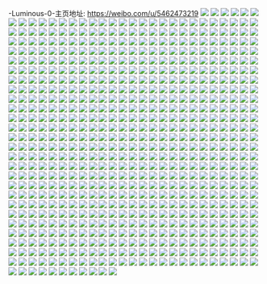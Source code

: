 -Luminous-0-主页地址: https://weibo.com/u/5462473219 
![](https://wx4.sinaimg.cn/mw2000/005XFYOLly1h9il4kzv1yj31400u0n5z.jpg) 
![](https://wx4.sinaimg.cn/mw2000/005XFYOLly1h9il4n32huj30u0140grv.jpg) 
![](https://wx4.sinaimg.cn/mw2000/005XFYOLly1h9il66zhrvj30eu0pk401.jpg) 
![](https://wx4.sinaimg.cn/mw2000/005XFYOLly1h9il6n8jr4j30u00u0jxt.jpg) 
![](https://wx4.sinaimg.cn/mw2000/005XFYOLly1h9il6xajtnj313z0u0n3b.jpg) 
![](https://wx4.sinaimg.cn/mw2000/005XFYOLly1h9il4kkdumj31400u0ai6.jpg) 
![](https://wx4.sinaimg.cn/mw2000/005XFYOLly1h9gcyo92t1j32801o04qs.jpg) 
![](https://wx4.sinaimg.cn/mw2000/005XFYOLly1h9gcyqje06j30wi10ak76.jpg) 
![](https://wx4.sinaimg.cn/mw2000/005XFYOLly1h9gcyq0p6wj32801o0x6r.jpg) 
![](https://wx4.sinaimg.cn/mw2000/005XFYOLly1h9gcyrrcefj30wi1717nq.jpg) 
![](https://wx4.sinaimg.cn/mw2000/005XFYOLly1h9gcyt3fpuj32801o07wi.jpg) 
![](https://wx4.sinaimg.cn/mw2000/005XFYOLly1h9gcymkdzlj30zo18le4y.jpg) 
![](https://wx4.sinaimg.cn/mw2000/005XFYOLly1h9gcygowc5j30wi128x2i.jpg) 
![](https://wx4.sinaimg.cn/mw2000/005XFYOLly1h9gcytsvb1j30wi0zkx0i.jpg) 
![](https://wx4.sinaimg.cn/mw2000/005XFYOLly1h8xh23rimmj30jf0iktcn.jpg) 
![](https://wx4.sinaimg.cn/mw2000/005XFYOLly1h8xh21xbcqj30sg2mtqv5.jpg) 
![](https://wx4.sinaimg.cn/mw2000/005XFYOLly1h8xh1zwknjj31o0280kjl.jpg) 
![](https://wx4.sinaimg.cn/mw2000/005XFYOLly1h8xh1ycxyrj30zk1bedoj.jpg) 
![](https://wx4.sinaimg.cn/mw2000/005XFYOLly1h8xh27l5mpj30qe0nldk3.jpg) 
![](https://wx4.sinaimg.cn/mw2000/005XFYOLly1h8xh231ggmj31dd1ddkjl.jpg) 
![](https://wx4.sinaimg.cn/mw2000/005XFYOLly1h8xh254juzj31o0280x6q.jpg) 
![](https://wx4.sinaimg.cn/mw2000/005XFYOLly1h8xh23jrc9j319g19gb29.jpg) 
![](https://wx4.sinaimg.cn/mw2000/005XFYOLly1h8xh22be5aj30tc0pkdn4.jpg) 
![](https://wx4.sinaimg.cn/mw2000/005XFYOLly1h8vae5r2rtj33402c0kjm.jpg) 
![](https://wx4.sinaimg.cn/mw2000/005XFYOLly1h8vaea7mjzj3340340hdw.jpg) 
![](https://wx4.sinaimg.cn/mw2000/005XFYOLly1h8vaeg4516j3340340npf.jpg) 
![](https://wx4.sinaimg.cn/mw2000/005XFYOLly1h8vae4ys78j32ps1ie4qq.jpg) 
![](https://wx4.sinaimg.cn/mw2000/005XFYOLly1h8vafj9wlpj32c0340e81.jpg) 
![](https://wx4.sinaimg.cn/mw2000/005XFYOLly1h8vae80o2qj31o0280qv6.jpg) 
![](https://wx4.sinaimg.cn/mw2000/005XFYOLly1h8vae2euk4j32c0340qv7.jpg) 
![](https://wx4.sinaimg.cn/mw2000/005XFYOLly1h8vaeb58ptj33403404qs.jpg) 
![](https://wx4.sinaimg.cn/mw2000/005XFYOLly1h8vagk7zgdj33402c0npe.jpg) 
![](https://wx4.sinaimg.cn/mw2000/005XFYOLly1h8ug66wehpj335s1r9kjl.jpg) 
![](https://wx4.sinaimg.cn/mw2000/005XFYOLly1h8ug6ajwk1j32bb1r9tvl.jpg) 
![](https://wx4.sinaimg.cn/mw2000/005XFYOLly1h8ug68658fj335s1r9hdt.jpg) 
![](https://wx4.sinaimg.cn/mw2000/005XFYOLly1h8ug68veezj31yc1347mn.jpg) 
![](https://wx4.sinaimg.cn/mw2000/005XFYOLly1h8ug6b7l05j33402c07ub.jpg) 
![](https://wx4.sinaimg.cn/mw2000/005XFYOLly1h8ug69q8erj31q51r97ts.jpg) 
![](https://wx4.sinaimg.cn/mw2000/005XFYOLly1h8ug65jhdej30sg2dvnjm.jpg) 
![](https://wx4.sinaimg.cn/mw2000/005XFYOLly1h8ug6hvlmmj33402c0b29.jpg) 
![](https://wx4.sinaimg.cn/mw2000/005XFYOLly1h8ug6a2w2gj31rc1r9ncu.jpg) 
![](https://wx4.sinaimg.cn/mw2000/005XFYOLly1h8ryij86z3j31o0280u0y.jpg) 
![](https://wx4.sinaimg.cn/mw2000/005XFYOLly1h8ryiki3oaj31o0280b2b.jpg) 
![](https://wx4.sinaimg.cn/mw2000/005XFYOLly1h8ryiibxjoj31o0280b2b.jpg) 
![](https://wx4.sinaimg.cn/mw2000/005XFYOLly1h8ryim55qpj31o02804qr.jpg) 
![](https://wx4.sinaimg.cn/mw2000/005XFYOLly1h8ryighgvrj31o02807wj.jpg) 
![](https://wx4.sinaimg.cn/mw2000/005XFYOLly1h8ryinnki0j31o02804qr.jpg) 
![](https://wx4.sinaimg.cn/mw2000/005XFYOLly1h87812jpnmj30u00u00xx.jpg) 
![](https://wx4.sinaimg.cn/mw2000/005XFYOLly1h8781c0hg0j30u00u0n2p.jpg) 
![](https://wx4.sinaimg.cn/mw2000/005XFYOLly1h87815ieyrj30u011b7dm.jpg) 
![](https://wx4.sinaimg.cn/mw2000/005XFYOLly1h87816f303j30sg0sgjwj.jpg) 
![](https://wx4.sinaimg.cn/mw2000/005XFYOLly1h878186g5aj30u0140dqy.jpg) 
![](https://wx4.sinaimg.cn/mw2000/005XFYOLly1h87811pqsgj30u00vvk1j.jpg) 
![](https://wx4.sinaimg.cn/mw2000/005XFYOLly1h87819xjd6j30u00xndqa.jpg) 
![](https://wx4.sinaimg.cn/mw2000/005XFYOLly1h8781b5lv7j30u00u07c5.jpg) 
![](https://wx4.sinaimg.cn/mw2000/005XFYOLly1h8781412dcj30u00wkqba.jpg) 
![](https://wx4.sinaimg.cn/mw2000/005XFYOLly1h86mxgkdoej30u01syjvo.jpg) 
![](https://wx4.sinaimg.cn/mw2000/005XFYOLly1h86mxvfxv6j30u01sy79p.jpg) 
![](https://wx4.sinaimg.cn/mw2000/005XFYOLly1h86mxrqcp6j30u01sy0y2.jpg) 
![](https://wx4.sinaimg.cn/mw2000/005XFYOLly1h86pce0la6j30wi0ic3zd.jpg) 
![](https://wx4.sinaimg.cn/mw2000/005XFYOLly1h86pdu686ij30u00w5jse.jpg) 
![](https://wx4.sinaimg.cn/mw2000/005XFYOLly1h86my42vblj30u01syte0.jpg) 
![](https://wx4.sinaimg.cn/mw2000/005XFYOLly1h86mx6o1ltj30u01sywj1.jpg) 
![](https://wx4.sinaimg.cn/mw2000/005XFYOLly1h86pwixc3fj30u01sytdm.jpg) 
![](https://wx4.sinaimg.cn/mw2000/005XFYOLly1h86pcbmp4pj30u012faco.jpg) 
![](https://wx4.sinaimg.cn/mw2000/005XFYOLly1h80xdsoedlj30u01sxq89.jpg) 
![](https://wx4.sinaimg.cn/mw2000/005XFYOLly1h80xdatiy6j30u011dan3.jpg) 
![](https://wx4.sinaimg.cn/mw2000/005XFYOLly1h80xdbljm5j31400u0jzl.jpg) 
![](https://wx4.sinaimg.cn/mw2000/005XFYOLly1h7pepp24yjj30u012ojz2.jpg) 
![](https://wx4.sinaimg.cn/mw2000/005XFYOLly1h7peppk0fxj30u012ogs4.jpg) 
![](https://wx4.sinaimg.cn/mw2000/005XFYOLly1h7pepnbe2dj30u012o45f.jpg) 
![](https://wx4.sinaimg.cn/mw2000/005XFYOLly1h7pepnrojwj30u012oaca.jpg) 
![](https://wx4.sinaimg.cn/mw2000/005XFYOLly1h7pepmw9ckj30u012on4h.jpg) 
![](https://wx4.sinaimg.cn/mw2000/005XFYOLly1h7pepo8dy0j30u012o46s.jpg) 
![](https://wx4.sinaimg.cn/mw2000/005XFYOLly1h7kud0nvh7j30u00xawlw.jpg) 
![](https://wx4.sinaimg.cn/mw2000/005XFYOLly1h7kud3nxdgj31400u0gst.jpg) 
![](https://wx4.sinaimg.cn/mw2000/005XFYOLly1h7eftiavy8j30u0140gsd.jpg) 
![](https://wx4.sinaimg.cn/mw2000/005XFYOLly1h7eft6mi2dj30u01407jp.jpg) 
![](https://wx4.sinaimg.cn/mw2000/005XFYOLly1h7eftgkqtjj30u0140gwl.jpg) 
![](https://wx4.sinaimg.cn/mw2000/005XFYOLly1h7eftbuu41j30u012zwum.jpg) 
![](https://wx4.sinaimg.cn/mw2000/005XFYOLly1h7eftmsg5fj30tq17bdlr.jpg) 
![](https://wx4.sinaimg.cn/mw2000/005XFYOLly1h7eftf09e9j30u0158h84.jpg) 
![](https://wx4.sinaimg.cn/mw2000/005XFYOLly1h7eftk5qfhj30u00wc10u.jpg) 
![](https://wx4.sinaimg.cn/mw2000/005XFYOLly1h7eft9177aj30u0140dvu.jpg) 
![](https://wx4.sinaimg.cn/mw2000/005XFYOLly1h7efxhclclj30u00wqjyd.jpg) 
![](https://wx4.sinaimg.cn/mw2000/005XFYOLly1h7c3uyl4g5j31400u0wjc.jpg) 
![](https://wx4.sinaimg.cn/mw2000/005XFYOLly1h73y5nitpsj30yt0u0dkc.jpg) 
![](https://wx4.sinaimg.cn/mw2000/005XFYOLly1h73y5o5jr2j30u011uwli.jpg) 
![](https://wx4.sinaimg.cn/mw2000/005XFYOLly1h73y626ivfj30u013ywku.jpg) 
![](https://wx4.sinaimg.cn/mw2000/005XFYOLly1h6uet5fm5zj30u015dag4.jpg) 
![](https://wx4.sinaimg.cn/mw2000/005XFYOLly1h6uet6qeahj30u01syjud.jpg) 
![](https://wx4.sinaimg.cn/mw2000/005XFYOLly1h6sgu0tu7xj31450u0q6i.jpg) 
![](https://wx4.sinaimg.cn/mw2000/005XFYOLly1h6sgu2iki2j30u015hq62.jpg) 
![](https://wx4.sinaimg.cn/mw2000/005XFYOLly1h6sgu06upzj30u0141k1r.jpg) 
![](https://wx4.sinaimg.cn/mw2000/005XFYOLly1h6sgwu3i6dj30u01syjtx.jpg) 
![](https://wx4.sinaimg.cn/mw2000/005XFYOLly1h6q5wvvuhaj30u0140nbf.jpg) 
![](https://wx4.sinaimg.cn/mw2000/005XFYOLly1h6q5wy153uj30u016rakk.jpg) 
![](https://wx4.sinaimg.cn/mw2000/005XFYOLly1h6q5wx5jeyj30u014018k.jpg) 
![](https://wx4.sinaimg.cn/mw2000/005XFYOLly1h6q5x08mkqj30u0140wum.jpg) 
![](https://wx4.sinaimg.cn/mw2000/005XFYOLly1h6q5wzgh5ej315k0u0152.jpg) 
![](https://wx4.sinaimg.cn/mw2000/005XFYOLly1h6q5x0vf9dj30u0140tl3.jpg) 
![](https://wx4.sinaimg.cn/mw2000/005XFYOLly1h6p1ezsdmsj30u013yq4i.jpg) 
![](https://wx4.sinaimg.cn/mw2000/005XFYOLly1h6p1eym5dmj30u014dac6.jpg) 
![](https://wx4.sinaimg.cn/mw2000/005XFYOLly1h6p1f0zln0j30u0143wge.jpg) 
![](https://wx4.sinaimg.cn/mw2000/005XFYOLly1h69uhgmm9bj30u0140teq.jpg) 
![](https://wx4.sinaimg.cn/mw2000/005XFYOLly1h656ks5tagj30u0140wsd.jpg) 
![](https://wx4.sinaimg.cn/mw2000/005XFYOLly1h656kv0y3jj30u0140ank.jpg) 
![](https://wx4.sinaimg.cn/mw2000/005XFYOLly1h642vl5hzvj30w50u0do9.jpg) 
![](https://wx4.sinaimg.cn/mw2000/005XFYOLly1h642vsl6n5j31400u0tmr.jpg) 
![](https://wx4.sinaimg.cn/mw2000/005XFYOLly1h642wdguoqj30ox0tu3zx.jpg) 
![](https://wx4.sinaimg.cn/mw2000/005XFYOLly1h642wcwdz6j30u00xcdkg.jpg) 
![](https://wx4.sinaimg.cn/mw2000/005XFYOLly1h656lga2o4j30u01bmdo9.jpg) 
![](https://wx4.sinaimg.cn/mw2000/005XFYOLly1h62e94rvucj31400u0n5k.jpg) 
![](https://wx4.sinaimg.cn/mw2000/005XFYOLly1h62e957g5gj30u0140dhw.jpg) 
![](https://wx4.sinaimg.cn/mw2000/005XFYOLly1h62e970k9wj31400u0tcp.jpg) 
![](https://wx4.sinaimg.cn/mw2000/005XFYOLly1h62e97hd89j31400u0jzp.jpg) 
![](https://wx4.sinaimg.cn/mw2000/005XFYOLly1h62e96jjvxj31400u0dhl.jpg) 
![](https://wx4.sinaimg.cn/mw2000/005XFYOLly1h62e93opw0j30u0140grm.jpg) 
![](https://wx4.sinaimg.cn/mw2000/005XFYOLly1h62edh39b3j30w40twq9b.jpg) 
![](https://wx4.sinaimg.cn/mw2000/005XFYOLly1h62e98vv5jj30u0140q8o.jpg) 
![](https://wx4.sinaimg.cn/mw2000/005XFYOLly1h62e9lm0irj30u014044t.jpg) 
![](https://wx4.sinaimg.cn/mw2000/005XFYOLly1h62comu9r5j31400u0ju1.jpg) 
![](https://wx4.sinaimg.cn/mw2000/005XFYOLly1h61a94oiyfj31590u0wn1.jpg) 
![](https://wx4.sinaimg.cn/mw2000/005XFYOLly1h61a93lw5rj31400u0k0u.jpg) 
![](https://wx4.sinaimg.cn/mw2000/005XFYOLly1h61a95mhffj31630u0gux.jpg) 
![](https://wx4.sinaimg.cn/mw2000/005XFYOLly1h61a96l6ytj318h0u0wms.jpg) 
![](https://wx4.sinaimg.cn/mw2000/005XFYOLly1h61a97rndaj31400u0h13.jpg) 
![](https://wx4.sinaimg.cn/mw2000/005XFYOLly1h61a9894ioj30u00u0466.jpg) 
![](https://wx4.sinaimg.cn/mw2000/005XFYOLly1h61a98travj30u0140q8o.jpg) 
![](https://wx4.sinaimg.cn/mw2000/005XFYOLly1h61a998gfvj30u0190acj.jpg) 
![](https://wx4.sinaimg.cn/mw2000/005XFYOLly1h61a99vlm3j30z30u0dqg.jpg) 
![](https://wx4.sinaimg.cn/mw2000/005XFYOLly1h5qsviioz3j30u00u045b.jpg) 
![](https://wx4.sinaimg.cn/mw2000/005XFYOLly1h5qsvj10haj30u00u0qb3.jpg) 
![](https://wx4.sinaimg.cn/mw2000/005XFYOLly1h5qsvji6ygj31400u0ai9.jpg) 
![](https://wx4.sinaimg.cn/mw2000/005XFYOLly1h5qsvjznc3j30uk0u0wkl.jpg) 
![](https://wx4.sinaimg.cn/mw2000/005XFYOLly1h5qsvi2nlfj31150u0aef.jpg) 
![](https://wx4.sinaimg.cn/mw2000/005XFYOLly1h5qsvkh351j30u00u0tf4.jpg) 
![](https://wx4.sinaimg.cn/mw2000/005XFYOLly1h5qsvkwglpj30u011utf7.jpg) 
![](https://wx4.sinaimg.cn/mw2000/005XFYOLly1h5qsvljoinj30u0140akv.jpg) 
![](https://wx4.sinaimg.cn/mw2000/005XFYOLly1h5qsvm54lcj31400u0wkg.jpg) 
![](https://wx4.sinaimg.cn/mw2000/005XFYOLly1h5kjze6ux9j30u011utf7.jpg) 
![](https://wx4.sinaimg.cn/mw2000/005XFYOLly1h5kjzez285j30vm0u0afo.jpg) 
![](https://wx4.sinaimg.cn/mw2000/005XFYOLly1h5kjzfoihsj30u0140139.jpg) 
![](https://wx4.sinaimg.cn/mw2000/005XFYOLly1h5kjzguvqdj31400u0qbl.jpg) 
![](https://wx4.sinaimg.cn/mw2000/005XFYOLly1h5kjzg735uj312q0u044w.jpg) 
![](https://wx4.sinaimg.cn/mw2000/005XFYOLly1h59u1b4g2ej30wi0nxjt9.jpg) 
![](https://wx4.sinaimg.cn/mw2000/005XFYOLly1h56odhj7g8j316o1kwx6p.jpg) 
![](https://wx4.sinaimg.cn/mw2000/005XFYOLly1h56odi6gk2j31451hj7wh.jpg) 
![](https://wx4.sinaimg.cn/mw2000/005XFYOLly1h56odk1ilcj316o1kwqv5.jpg) 
![](https://wx4.sinaimg.cn/mw2000/005XFYOLly1h531mqq1n4j30u01407c5.jpg) 
![](https://wx4.sinaimg.cn/mw2000/005XFYOLly1h534netmy2j30u017adp9.jpg) 
![](https://wx4.sinaimg.cn/mw2000/005XFYOLly1h534nq3p2uj30u014010w.jpg) 
![](https://wx4.sinaimg.cn/mw2000/005XFYOLly1h51ehjad47j30u00xdaif.jpg) 
![](https://wx4.sinaimg.cn/mw2000/005XFYOLly1h51ebuzsykj30u00u0wkz.jpg) 
![](https://wx4.sinaimg.cn/mw2000/005XFYOLly1h51ebvxph5j30u00u07bk.jpg) 
![](https://wx4.sinaimg.cn/mw2000/005XFYOLly1h51ebwrgesj30u00u00zu.jpg) 
![](https://wx4.sinaimg.cn/mw2000/005XFYOLly1h51ebx2pxxj30u40u043f.jpg) 
![](https://wx4.sinaimg.cn/mw2000/005XFYOLly1h51ecyr8tzj30u00u0n2v.jpg) 
![](https://wx4.sinaimg.cn/mw2000/005XFYOLly1h4unndazdaj30u01gjn26.jpg) 
![](https://wx4.sinaimg.cn/mw2000/005XFYOLly1h4unn6atmij30u01i4jzs.jpg) 
![](https://wx4.sinaimg.cn/mw2000/005XFYOLly1h4o5stnoyvj330a298e83.jpg) 
![](https://wx4.sinaimg.cn/mw2000/005XFYOLly1h4o5sv1xkqj333z2bz7wj.jpg) 
![](https://wx4.sinaimg.cn/mw2000/005XFYOLly1h4o5un43i5j323w35su0y.jpg) 
![](https://wx4.sinaimg.cn/mw2000/005XFYOLly1h4o5srgor0j30v314v1bt.jpg) 
![](https://wx4.sinaimg.cn/mw2000/005XFYOLly1h4o5snmysij30m70m7mz6.jpg) 
![](https://wx4.sinaimg.cn/mw2000/005XFYOLly1h4o5sqr07sj31o0280e82.jpg) 
![](https://wx4.sinaimg.cn/mw2000/005XFYOLly1h4o5sslzpej33403401l0.jpg) 
![](https://wx4.sinaimg.cn/mw2000/005XFYOLly1h4o5swhdp4j32cs2ymx6r.jpg) 
![](https://wx4.sinaimg.cn/mw2000/005XFYOLly1h4o5syy77fj33403407wm.jpg) 
![](https://wx4.sinaimg.cn/mw2000/005XFYOLly1h4li5houtyj30u0140dpj.jpg) 
![](https://wx4.sinaimg.cn/mw2000/005XFYOLly1h4li5i3loej30u0140wlv.jpg) 
![](https://wx4.sinaimg.cn/mw2000/005XFYOLly1h4li5im0egj30u0140k0o.jpg) 
![](https://wx4.sinaimg.cn/mw2000/005XFYOLly1h46jubkqbsj30wi166dvo.jpg) 
![](https://wx4.sinaimg.cn/mw2000/005XFYOLly1h46jug4hskj31o02801l0.jpg) 
![](https://wx4.sinaimg.cn/mw2000/005XFYOLly1h46jui6fvjj31da1uekjl.jpg) 
![](https://wx4.sinaimg.cn/mw2000/005XFYOLly1h46juharpoj316o1kwe81.jpg) 
![](https://wx4.sinaimg.cn/mw2000/005XFYOLly1h46jum7njbj31g71ybqv6.jpg) 
![](https://wx4.sinaimg.cn/mw2000/005XFYOLly1h448bymi1cj30u0140qcl.jpg) 
![](https://wx4.sinaimg.cn/mw2000/005XFYOLly1h448ch2enmj30u014011j.jpg) 
![](https://wx4.sinaimg.cn/mw2000/005XFYOLgy1h3lkvprv6cj30u01407db.jpg) 
![](https://wx4.sinaimg.cn/mw2000/005XFYOLgy1h3lkvrrshaj30u00x07bo.jpg) 
![](https://wx4.sinaimg.cn/mw2000/005XFYOLgy1h3lkvuygkij30u0140n59.jpg) 
![](https://wx4.sinaimg.cn/mw2000/005XFYOLgy1h3lkvw4qb2j31400u0n2x.jpg) 
![](https://wx4.sinaimg.cn/mw2000/005XFYOLgy1h3lkvxtn4ij31370u0woy.jpg) 
![](https://wx4.sinaimg.cn/mw2000/005XFYOLgy1h3bm89i8jtj321m2z37wh.jpg) 
![](https://wx4.sinaimg.cn/mw2000/005XFYOLgy1h3bm8bggwuj32c0340e81.jpg) 
![](https://wx4.sinaimg.cn/mw2000/005XFYOLgy1h38z7re4x4j31400u0n2r.jpg) 
![](https://wx4.sinaimg.cn/mw2000/005XFYOLgy1h38z4v1euzj30u00w9djg.jpg) 
![](https://wx4.sinaimg.cn/mw2000/005XFYOLgy1h38z4rph7aj31400u0n7i.jpg) 
![](https://wx4.sinaimg.cn/mw2000/005XFYOLgy1h3ajdybowyj30u00wndjq.jpg) 
![](https://wx4.sinaimg.cn/mw2000/005XFYOLgy1h38z4mpcpoj30u00zln5v.jpg) 
![](https://wx4.sinaimg.cn/mw2000/005XFYOLgy1h38z4uiz7dj31400u0qff.jpg) 
![](https://wx4.sinaimg.cn/mw2000/005XFYOLgy1h38z4lcfq7j31hs0u0akj.jpg) 
![](https://wx4.sinaimg.cn/mw2000/005XFYOLgy1h3ajfa1sjyj30u00u0guo.jpg) 
![](https://wx4.sinaimg.cn/mw2000/005XFYOLgy1h2yxlj189kj30u00yydki.jpg) 
![](https://wx4.sinaimg.cn/mw2000/005XFYOLgy1h2yxlkmklej30u012owk2.jpg) 
![](https://wx4.sinaimg.cn/mw2000/005XFYOLgy1h2u166e12uj30q40twqbv.jpg) 
![](https://wx4.sinaimg.cn/mw2000/005XFYOLgy1h2u168g1s3j30py0yktj5.jpg) 
![](https://wx4.sinaimg.cn/mw2000/005XFYOLly1h2pj56ip98j30u00bk75k.jpg) 
![](https://wx4.sinaimg.cn/mw2000/005XFYOLly1h2pj5807z2j31400u0gpb.jpg) 
![](https://wx4.sinaimg.cn/mw2000/005XFYOLly1h2pj5794d1j30u00gj0tz.jpg) 
![](https://wx4.sinaimg.cn/mw2000/005XFYOLly1h2pj55025dj30u0140agz.jpg) 
![](https://wx4.sinaimg.cn/mw2000/005XFYOLly1h2pj595gfcj30pv0yogsp.jpg) 
![](https://wx4.sinaimg.cn/mw2000/005XFYOLly1h2pj564wclj30u0140qa9.jpg) 
![](https://wx4.sinaimg.cn/mw2000/005XFYOLly1h2pj56vjgsj31400u0jw3.jpg) 
![](https://wx4.sinaimg.cn/mw2000/005XFYOLly1h2pj57pn76j30u00do751.jpg) 
![](https://wx4.sinaimg.cn/mw2000/005XFYOLly1h2pj588lycj30u00l4acb.jpg) 
![](https://wx4.sinaimg.cn/mw2000/005XFYOLly1h2kn9pht8hj30u00ygaex.jpg) 
![](https://wx4.sinaimg.cn/mw2000/005XFYOLly1h2kn9r3c6gj30pv0yogsp.jpg) 
![](https://wx4.sinaimg.cn/mw2000/005XFYOLly1h2kn9q70xxj30tq0zf7am.jpg) 
![](https://wx4.sinaimg.cn/mw2000/005XFYOLly1h2kn9rrvdlj31400u078x.jpg) 
![](https://wx4.sinaimg.cn/mw2000/005XFYOLly1h2kn9owvpoj31400u0wks.jpg) 
![](https://wx4.sinaimg.cn/mw2000/005XFYOLly1h2kn9s9metj31400u0jvm.jpg) 
![](https://wx4.sinaimg.cn/mw2000/005XFYOLly1h2ipm8q47nj30u00u0jtz.jpg) 
![](https://wx4.sinaimg.cn/mw2000/005XFYOLly1h2ipm9c9mbj30u00u043l.jpg) 
![](https://wx4.sinaimg.cn/mw2000/005XFYOLly1h2ipoy55vnj30u0140ahs.jpg) 
![](https://wx4.sinaimg.cn/mw2000/005XFYOLly1h2ipma147kj30u0140agl.jpg) 
![](https://wx4.sinaimg.cn/mw2000/005XFYOLly1h2ipmbno9tj30u014015t.jpg) 
![](https://wx4.sinaimg.cn/mw2000/005XFYOLly1h2ipme0ivxj30yx0u00xj.jpg) 
![](https://wx4.sinaimg.cn/mw2000/005XFYOLly1h2ipmddy56j310a0i5dmb.jpg) 
![](https://wx4.sinaimg.cn/mw2000/005XFYOLly1h2ipmcmg3wj31400u0qah.jpg) 
![](https://wx4.sinaimg.cn/mw2000/005XFYOLly1h2ipmfffe9j31400u013t.jpg) 
![](https://wx4.sinaimg.cn/mw2000/005XFYOLly1h28chygok7j30u00u0435.jpg) 
![](https://wx4.sinaimg.cn/mw2000/005XFYOLly1h28chywh9rj30u00u0wjn.jpg) 
![](https://wx4.sinaimg.cn/mw2000/005XFYOLly1h28chzo33sj30u00u0goo.jpg) 
![](https://wx4.sinaimg.cn/mw2000/005XFYOLly1h28ci0k1fsj30zk0qo0yx.jpg) 
![](https://wx4.sinaimg.cn/mw2000/005XFYOLly1h28ci03uhxj30u01uowql.jpg) 
![](https://wx4.sinaimg.cn/mw2000/005XFYOLly1h28ci1behcj30zk0qon3c.jpg) 
![](https://wx4.sinaimg.cn/mw2000/005XFYOLly1h28chzag12j30u00u00w0.jpg) 
![](https://wx4.sinaimg.cn/mw2000/005XFYOLly1h28cilm8brj30so09cq3e.jpg) 
![](https://wx4.sinaimg.cn/mw2000/005XFYOLly1h28cim0e7qj30u00u0adk.jpg) 
![](https://wx4.sinaimg.cn/mw2000/005XFYOLly1h1z0i7dd37j31380u078g.jpg) 
![](https://wx4.sinaimg.cn/mw2000/005XFYOLly1h1z0iwxclqj30qo0qctal.jpg) 
![](https://wx4.sinaimg.cn/mw2000/005XFYOLly1h1z0jcvwu3j30u0140adt.jpg) 
![](https://wx4.sinaimg.cn/mw2000/005XFYOLly1h1z0jo7686j30qo0o50vo.jpg) 
![](https://wx4.sinaimg.cn/mw2000/005XFYOLly1h1z0gwrijhj30u00egaar.jpg) 
![](https://wx4.sinaimg.cn/mw2000/005XFYOLly1h1z0jx4alzj30u0140juh.jpg) 
![](https://wx4.sinaimg.cn/mw2000/005XFYOLly1h1z0kiz4ljj31400u044z.jpg) 
![](https://wx4.sinaimg.cn/mw2000/005XFYOLly1h1z0kuaywwj311d0rx781.jpg) 
![](https://wx4.sinaimg.cn/mw2000/005XFYOLly1h1z0l7h70qj30u013yn4l.jpg) 
![](https://wx4.sinaimg.cn/mw2000/005XFYOLly1h1vjwnwkdmj30wc0luq7o.jpg) 
![](https://wx4.sinaimg.cn/mw2000/005XFYOLly1h1vjwpzdcwj316w0i60xe.jpg) 
![](https://wx4.sinaimg.cn/mw2000/005XFYOLly1h1vjwocdwoj316m0tcqgv.jpg) 
![](https://wx4.sinaimg.cn/mw2000/005XFYOLly1h1vjwpjom3j312u0u0n2v.jpg) 
![](https://wx4.sinaimg.cn/mw2000/005XFYOLly1h1sxwcx8q2j30u014079b.jpg) 
![](https://wx4.sinaimg.cn/mw2000/005XFYOLly1h1sxwdl3o5j30u00ye0yw.jpg) 
![](https://wx4.sinaimg.cn/mw2000/005XFYOLly1h1s0g3dtx4j30u01uotdv.jpg) 
![](https://wx4.sinaimg.cn/mw2000/005XFYOLly1h1knjd5xpij31900u0q76.jpg) 
![](https://wx4.sinaimg.cn/mw2000/005XFYOLly1h1knje0iayj30u0190whr.jpg) 
![](https://wx4.sinaimg.cn/mw2000/005XFYOLly1h1knjeswelj31900u00w6.jpg) 
![](https://wx4.sinaimg.cn/mw2000/005XFYOLly1h1knjeh7inj31900u0jun.jpg) 
![](https://wx4.sinaimg.cn/mw2000/005XFYOLly1h1knjdloq7j30u0190adh.jpg) 
![](https://wx4.sinaimg.cn/mw2000/005XFYOLly1h1knjfwtd5j316m0u0tbv.jpg) 
![](https://wx4.sinaimg.cn/mw2000/005XFYOLly1h1jvdho8gzj30u010cwl4.jpg) 
![](https://wx4.sinaimg.cn/mw2000/005XFYOLly1h1gl9a4ap5j30u00u0afv.jpg) 
![](https://wx4.sinaimg.cn/mw2000/005XFYOLly1h1gl9athzjj30u00u0afu.jpg) 
![](https://wx4.sinaimg.cn/mw2000/005XFYOLly1h1gl9c4cx8j30u00u041k.jpg) 
![](https://wx4.sinaimg.cn/mw2000/005XFYOLly1h1gl9balt5j30u00u043r.jpg) 
![](https://wx4.sinaimg.cn/mw2000/005XFYOLly1h1glbp3zt7j30u00u045h.jpg) 
![](https://wx4.sinaimg.cn/mw2000/005XFYOLly1h1gl9bse2ij30u00u0mzl.jpg) 
![](https://wx4.sinaimg.cn/mw2000/005XFYOLly1h1gl9ctk7sj30u00u0jy2.jpg) 
![](https://wx4.sinaimg.cn/mw2000/005XFYOLly1h1glbpzb5uj30u012xgs5.jpg) 
![](https://wx4.sinaimg.cn/mw2000/005XFYOLly1h1glbqhd4bj30te0ud41b.jpg) 
![](https://wx4.sinaimg.cn/mw2000/005XFYOLly1h16tgbrnolj30u00u076n.jpg) 
![](https://wx4.sinaimg.cn/mw2000/005XFYOLly1h16tgo9587j30u00u0q71.jpg) 
![](https://wx4.sinaimg.cn/mw2000/005XFYOLly1h16tgxup9yj30u00uhdiw.jpg) 
![](https://wx4.sinaimg.cn/mw2000/005XFYOLly1h16thndu4fj31hc0u0dms.jpg) 
![](https://wx4.sinaimg.cn/mw2000/005XFYOLly1h16thzhkwbj30u00u0te4.jpg) 
![](https://wx4.sinaimg.cn/mw2000/005XFYOLly1h16tj44n2pj30u00u0q5y.jpg) 
![](https://wx4.sinaimg.cn/mw2000/005XFYOLly1h16tiaqv6tj30u00u0767.jpg) 
![](https://wx4.sinaimg.cn/mw2000/005XFYOLly1h16tiht7ysj30u0140n54.jpg) 
![](https://wx4.sinaimg.cn/mw2000/005XFYOLly1h16tip14v9j30u0140q9e.jpg) 
![](https://wx4.sinaimg.cn/mw2000/005XFYOLly1h15jvqut3aj30u0190wjt.jpg) 
![](https://wx4.sinaimg.cn/mw2000/005XFYOLly1h15jvqcej7j31900u0wkp.jpg) 
![](https://wx4.sinaimg.cn/mw2000/005XFYOLly1h15jvrpr3sj31900u0afv.jpg) 
![](https://wx4.sinaimg.cn/mw2000/005XFYOLly1h15jvs9f4jj30u0190djs.jpg) 
![](https://wx4.sinaimg.cn/mw2000/005XFYOLly1h15kebcpsdj30u017jwkz.jpg) 
![](https://wx4.sinaimg.cn/mw2000/005XFYOLly1h15jvsxpiwj30u0190n1b.jpg) 
![](https://wx4.sinaimg.cn/mw2000/005XFYOLly1h15kp6t73tj30u019k447.jpg) 
![](https://wx4.sinaimg.cn/mw2000/005XFYOLly1h15jypxn8nj30u014pae3.jpg) 
![](https://wx4.sinaimg.cn/mw2000/005XFYOLly1h15kgoy4phj30u0190q7g.jpg) 
![](https://wx4.sinaimg.cn/mw2000/005XFYOLly1h15338se4zj30u0190n14.jpg) 
![](https://wx4.sinaimg.cn/mw2000/005XFYOLly1h0xqgckwsrj30u0121wn5.jpg) 
![](https://wx4.sinaimg.cn/mw2000/005XFYOLly1h0xqgd35m5j30u0140n1q.jpg) 
![](https://wx4.sinaimg.cn/mw2000/005XFYOLly1h0xt9usg4nj311r0u0aif.jpg) 
![](https://wx4.sinaimg.cn/mw2000/005XFYOLly1h0xqgc6oauj31kw0pon3v.jpg) 
![](https://wx4.sinaimg.cn/mw2000/005XFYOLly1h0xqgdegfmj30u00vgn3l.jpg) 
![](https://wx4.sinaimg.cn/mw2000/005XFYOLly1h0xt9v4blqj30u0140thp.jpg) 
![](https://wx4.sinaimg.cn/mw2000/005XFYOLly1h0s8c11ybzj30u0140aci.jpg) 
![](https://wx4.sinaimg.cn/mw2000/005XFYOLly1h0s8ec5mnhj30u0140wja.jpg) 
![](https://wx4.sinaimg.cn/mw2000/005XFYOLly1h0nm136i9jj30u0190gp2.jpg) 
![](https://wx4.sinaimg.cn/mw2000/005XFYOLly1h0nm141k3tj31900u078f.jpg) 
![](https://wx4.sinaimg.cn/mw2000/005XFYOLly1h0nm14eph5j30u019077x.jpg) 
![](https://wx4.sinaimg.cn/mw2000/005XFYOLly1h0nm3y01qoj30u0190whn.jpg) 
![](https://wx4.sinaimg.cn/mw2000/005XFYOLly1h0nm14t8scj30u0190wif.jpg) 
![](https://wx4.sinaimg.cn/mw2000/005XFYOLly1h0nm3ybn5gj30u0190adj.jpg) 
![](https://wx4.sinaimg.cn/mw2000/005XFYOLly1h0n7cncbybj30u00yegr0.jpg) 
![](https://wx4.sinaimg.cn/mw2000/005XFYOLly1h0kttn1mhej30u00z7tdf.jpg) 
![](https://wx4.sinaimg.cn/mw2000/005XFYOLly1h0ktxfz4vpj30u0190q6y.jpg) 
![](https://wx4.sinaimg.cn/mw2000/005XFYOLly1h0kttn1mhej30u00z7tdf.jpg) 
![](https://wx4.sinaimg.cn/mw2000/005XFYOLly1h0ktxegvazj30u0190q73.jpg) 
![](https://wx4.sinaimg.cn/mw2000/005XFYOLly1h041i3ygr3j30u015bwj9.jpg) 
![](https://wx4.sinaimg.cn/mw2000/005XFYOLly1h01bu1wedkj30u00uignk.jpg) 
![](https://wx4.sinaimg.cn/mw2000/005XFYOLly1h01bvgck8cj30v30u0myw.jpg) 
![](https://wx4.sinaimg.cn/mw2000/005XFYOLly1h01bvgyi9kj30u00u0116.jpg) 
![](https://wx4.sinaimg.cn/mw2000/005XFYOLly1gzy827l6hxj30u00u0jtc.jpg) 
![](https://wx4.sinaimg.cn/mw2000/005XFYOLly1gzy828639bj30u00u0jvd.jpg) 
![](https://wx4.sinaimg.cn/mw2000/005XFYOLly1gzy82u4gjcj30u0140q7g.jpg) 
![](https://wx4.sinaimg.cn/mw2000/005XFYOLly1gzy83h10frj30kd1d7wfj.jpg) 
![](https://wx4.sinaimg.cn/mw2000/005XFYOLly1gzvsq8498vj30u0100di8.jpg) 
![](https://wx4.sinaimg.cn/mw2000/005XFYOLly1gzvsq8f0jqj30u010mmzv.jpg) 
![](https://wx4.sinaimg.cn/mw2000/005XFYOLly1gzktsaxdwxj30mq0mqju1.jpg) 
![](https://wx4.sinaimg.cn/mw2000/005XFYOLly1h0hoswxcdgj30u0140n3j.jpg) 
![](https://wx4.sinaimg.cn/mw2000/005XFYOLly1h0hotf4za5j30u014046b.jpg) 
![](https://wx4.sinaimg.cn/mw2000/005XFYOLly1h0hosx6ov5j30u0122dn3.jpg) 
![](https://wx4.sinaimg.cn/mw2000/005XFYOLly1gzaz8sgejcj312c0u078m.jpg) 
![](https://wx4.sinaimg.cn/mw2000/005XFYOLly1gzaz8nsntlj30u012bwj7.jpg) 
![](https://wx4.sinaimg.cn/mw2000/005XFYOLly1gzaz7ljgd6j30jr0ok0zt.jpg) 
![](https://wx4.sinaimg.cn/mw2000/005XFYOLly1gzaz7nsztyj30lw0qrkc0.jpg) 
![](https://wx4.sinaimg.cn/mw2000/005XFYOLly1gz2v4tj01mj316o1kwhdt.jpg) 
![](https://wx4.sinaimg.cn/mw2000/005XFYOLly1gz2v4uahogj316o1kxe0n.jpg) 
![](https://wx4.sinaimg.cn/mw2000/005XFYOLly1gyxqjbc3ubj30u00u0wkz.jpg) 
![](https://wx4.sinaimg.cn/mw2000/005XFYOLly1gyxqjc0jc8j30u00v842g.jpg) 
![](https://wx4.sinaimg.cn/mw2000/005XFYOLly1gyxqjbpod9j30u00u07ee.jpg) 
![](https://wx4.sinaimg.cn/mw2000/005XFYOLly1gyxqnf4ly9j30u00u0diz.jpg) 
![](https://wx4.sinaimg.cn/mw2000/005XFYOLly1gyxqmivo1cj30u0140dqs.jpg) 
![](https://wx4.sinaimg.cn/mw2000/005XFYOLly1gyxqnem7bhj30ya0u043h.jpg) 
![](https://wx4.sinaimg.cn/mw2000/005XFYOLly1gyxqnfon31j30u00zc7b0.jpg) 
![](https://wx4.sinaimg.cn/mw2000/005XFYOLly1gyxqsi3tk8j30u01uon1b.jpg) 
![](https://wx4.sinaimg.cn/mw2000/005XFYOLly1gyxqtyd5k9j30ni0zomz9.jpg) 
![](https://wx4.sinaimg.cn/mw2000/005XFYOLly1gyr8sqeye1j30ld0ldtef.jpg) 
![](https://wx4.sinaimg.cn/mw2000/005XFYOLly1gyp0j3r3gyj31wn22zx6p.jpg) 
![](https://wx4.sinaimg.cn/mw2000/005XFYOLly1gyp0j490k2j30zg1ba7bv.jpg) 
![](https://wx4.sinaimg.cn/mw2000/005XFYOLly1gyp0j4qo6hj30zg1bawm9.jpg) 
![](https://wx4.sinaimg.cn/mw2000/005XFYOLly1gyoj1tymaxj30sg0sa13i.jpg) 
![](https://wx4.sinaimg.cn/mw2000/005XFYOLly1gyoj1v48xmj30sg0q6ajo.jpg) 
![](https://wx4.sinaimg.cn/mw2000/005XFYOLly1gyoj1tkoscj30sg0saqcv.jpg) 
![](https://wx4.sinaimg.cn/mw2000/005XFYOLly1gyoj1s8nt3j30sg0scwpu.jpg) 
![](https://wx4.sinaimg.cn/mw2000/005XFYOLly1gyoj1umi5yj30sg0scgr7.jpg) 
![](https://wx4.sinaimg.cn/mw2000/005XFYOLly1gyoj1sloy9j30sg0s8alp.jpg) 
![](https://wx4.sinaimg.cn/mw2000/005XFYOLly1gyki5h7pkkj30u00u0acr.jpg) 
![](https://wx4.sinaimg.cn/mw2000/005XFYOLly1gyki5hvpzej318h0u0jwt.jpg) 
![](https://wx4.sinaimg.cn/mw2000/005XFYOLly1gyki5ifyymj318x0u0aes.jpg) 
![](https://wx4.sinaimg.cn/mw2000/005XFYOLly1gyki5knsemj30u00u0ac0.jpg) 
![](https://wx4.sinaimg.cn/mw2000/005XFYOLly1gyki5iydldj30u00u0wj7.jpg) 
![](https://wx4.sinaimg.cn/mw2000/005XFYOLly1gyki5kah02j30u00u0gnj.jpg) 
![](https://wx4.sinaimg.cn/mw2000/005XFYOLly1gyki5jxspej30u0140tf1.jpg) 
![](https://wx4.sinaimg.cn/mw2000/005XFYOLly1gyki5l1888j30u00u0dhp.jpg) 
![](https://wx4.sinaimg.cn/mw2000/005XFYOLly1gyki5lr67dj30u01400zy.jpg) 
![](https://wx4.sinaimg.cn/mw2000/005XFYOLly1gydhlfoeylj31p01honpe.jpg) 
![](https://wx4.sinaimg.cn/mw2000/005XFYOLly1gydhlgbd7vj31320u0qcz.jpg) 
![](https://wx4.sinaimg.cn/mw2000/005XFYOLly1gy8tgp8cgyj310a1uokh2.jpg) 
![](https://wx4.sinaimg.cn/mw2000/005XFYOLly1gy8tgwz7l9j314h1y7tnr.jpg) 
![](https://wx4.sinaimg.cn/mw2000/005XFYOLly1gy8tgt0b1oj31w01w0e81.jpg) 
![](https://wx4.sinaimg.cn/mw2000/005XFYOLly1gy8tgpomzfj30hl0sg11y.jpg) 
![](https://wx4.sinaimg.cn/mw2000/005XFYOLly1gy8tgq72rej31ck1oy1jl.jpg) 
![](https://wx4.sinaimg.cn/mw2000/005XFYOLly1gy8tguf0u0j335s35shdu.jpg) 
![](https://wx4.sinaimg.cn/mw2000/005XFYOLly1gy8tgqwa9rj31981577k3.jpg) 
![](https://wx4.sinaimg.cn/mw2000/005XFYOLly1gy8tgs1kq6j31uo1uohdt.jpg) 
![](https://wx4.sinaimg.cn/mw2000/005XFYOLly1gy8tgweuywj32c0340e83.jpg) 
![](https://wx4.sinaimg.cn/mw2000/005XFYOLly1gy1yxfx9bxj31w01pyh82.jpg) 
![](https://wx4.sinaimg.cn/mw2000/005XFYOLly1gy1yxgys7sj31ts1tsb29.jpg) 
![](https://wx4.sinaimg.cn/mw2000/005XFYOLly1gy1uva7hhrj30xs0u0gun.jpg) 
![](https://wx4.sinaimg.cn/mw2000/005XFYOLly1gy1uv9qjanj30u00u046y.jpg) 
![](https://wx4.sinaimg.cn/mw2000/005XFYOLly1gxyi7wqkrpj31kw1kwb29.jpg) 
![](https://wx4.sinaimg.cn/mw2000/005XFYOLly1gxyi7xkwmpj31uo1uo7w4.jpg) 
![](https://wx4.sinaimg.cn/mw2000/005XFYOLly1gxyi7y96fvj31a01bm7v8.jpg) 
![](https://wx4.sinaimg.cn/mw2000/005XFYOLly1gxxdogekp3j30u00u0tbm.jpg) 
![](https://wx4.sinaimg.cn/mw2000/005XFYOLly1gxxdogunddj30u00u0q6a.jpg) 
![](https://wx4.sinaimg.cn/mw2000/005XFYOLly1gxw6epsmeqj31ba0zgjya.jpg) 
![](https://wx4.sinaimg.cn/mw2000/005XFYOLly1gxw6eq8o4tj31s41t0u0x.jpg) 
![](https://wx4.sinaimg.cn/mw2000/005XFYOLly1gxw6es4bkpj31w01w0b29.jpg) 
![](https://wx4.sinaimg.cn/mw2000/005XFYOLly1gxw6eudkivj32402407wh.jpg) 
![](https://wx4.sinaimg.cn/mw2000/005XFYOLly1gxw6eraegrj31uo1uo4qq.jpg) 
![](https://wx4.sinaimg.cn/mw2000/005XFYOLly1gxw6etk4vuj32002004qp.jpg) 
![](https://wx4.sinaimg.cn/mw2000/005XFYOLly1gwh7yhpzxmj30u0140jvi.jpg) 
![](https://wx4.sinaimg.cn/mw2000/005XFYOLly1gwh7yi6mg7j30u00u0gpl.jpg) 
![](https://wx4.sinaimg.cn/mw2000/005XFYOLly1gwh7yiydx5j30u00u0dly.jpg) 
![](https://wx4.sinaimg.cn/mw2000/005XFYOLly1gwh7yh2sgvj30u0140adm.jpg) 
![](https://wx4.sinaimg.cn/mw2000/005XFYOLly1gwh7yfwhydj30u0190wn9.jpg) 
![](https://wx4.sinaimg.cn/mw2000/005XFYOLly1gwh7ygghktj30u0140q64.jpg) 
![](https://wx4.sinaimg.cn/mw2000/005XFYOLly1gwhcyzm90nj30u00c00tf.jpg) 
![](https://wx4.sinaimg.cn/mw2000/005XFYOLly1gwhcz052qwj30qo0cxaav.jpg) 
![](https://wx4.sinaimg.cn/mw2000/005XFYOLly1gwhcxtr5i2j30u01uojwo.jpg) 
![](https://wx4.sinaimg.cn/mw2000/005XFYOLly1gwhcykl0eoj30px0qvwga.jpg) 
![](https://wx4.sinaimg.cn/mw2000/005XFYOLly1gwhcykx2a3j30u00rmjuw.jpg) 
![](https://wx4.sinaimg.cn/mw2000/005XFYOLly1gwhcyley64j30u01av427.jpg) 
![](https://wx4.sinaimg.cn/mw2000/005XFYOLly1gvfzcqeo1wj60u00u0tb902.jpg) 
![](https://wx4.sinaimg.cn/mw2000/005XFYOLly1gvfzi8kfuaj610w0u010g02.jpg) 
![](https://wx4.sinaimg.cn/mw2000/005XFYOLly1gvfziowuxsj60wv0u07c702.jpg) 
![](https://wx4.sinaimg.cn/mw2000/005XFYOLly1gvfziuw978j60u00u0q6u02.jpg) 
![](https://wx4.sinaimg.cn/mw2000/005XFYOLly1gvfzj9a6bgj60u00fc75u02.jpg) 
![](https://wx4.sinaimg.cn/mw2000/005XFYOLly1gvfzhw8qplj60u014011502.jpg) 
![](https://wx4.sinaimg.cn/mw2000/005XFYOLly1gvfzd2x171j60u010mjtq02.jpg) 
![](https://wx4.sinaimg.cn/mw2000/005XFYOLly1gvfzgxzu5lj60u00u0n2002.jpg) 
![](https://wx4.sinaimg.cn/mw2000/005XFYOLly1gvfzjui8urj60u01uoaed02.jpg) 
![](https://wx4.sinaimg.cn/mw2000/005XFYOLly1gu4fe0055fj6200200npe02.jpg) 
![](https://wx4.sinaimg.cn/mw2000/005XFYOLly1gu4fdwnzxnj62402404qr02.jpg) 
![](https://wx4.sinaimg.cn/mw2000/005XFYOLly1gu4fdxzpm1j6240240hdu02.jpg) 
![](https://wx4.sinaimg.cn/mw2000/005XFYOLly1gu4fe4cq18j60i40ietcs02.jpg) 
![](https://wx4.sinaimg.cn/mw2000/005XFYOLly1gu4fe3ya0xj62402404qq02.jpg) 
![](https://wx4.sinaimg.cn/mw2000/005XFYOLly1gu4fe2xig9j61w01o9qv502.jpg) 
![](https://wx4.sinaimg.cn/mw2000/005XFYOLly1gtt3k2tedqj60u00u042t02.jpg) 
![](https://wx4.sinaimg.cn/mw2000/005XFYOLly1gs0m7goq6uj30u010mn9p.jpg) 
![](https://wx4.sinaimg.cn/mw2000/005XFYOLly1gry2jj4tr5j30u00u0ahm.jpg) 
![](https://wx4.sinaimg.cn/mw2000/005XFYOLly1gry2jjwn9ej30u00u0ter.jpg) 
![](https://wx4.sinaimg.cn/mw2000/005XFYOLly1gry2jkbvt5j30u00u0q73.jpg) 
![](https://wx4.sinaimg.cn/mw2000/005XFYOLly1gry2jkq0wvj30u00u077o.jpg) 
![](https://wx4.sinaimg.cn/mw2000/005XFYOLly1gry2jifbxtj30u00u044c.jpg) 
![](https://wx4.sinaimg.cn/mw2000/005XFYOLly1gry2jli3s0j30u00u0115.jpg) 
![](https://wx4.sinaimg.cn/mw2000/005XFYOLly1gry2jmdc3rj60u00u0n1o02.jpg) 
![](https://wx4.sinaimg.cn/mw2000/005XFYOLly1gry2jnwe9qj30u00u0dj4.jpg) 
![](https://wx4.sinaimg.cn/mw2000/005XFYOLly1gry2jofoksj30vy0u0gq4.jpg) 
![](https://wx4.sinaimg.cn/mw2000/005XFYOLly1gr8s6oc7p6j30u00u0q7w.jpg) 
![](https://wx4.sinaimg.cn/mw2000/005XFYOLly1gr8s6os3foj30u00u0af8.jpg) 
![](https://wx4.sinaimg.cn/mw2000/005XFYOLly1gr8s6qmhe2j30u00u0gna.jpg) 
![](https://wx4.sinaimg.cn/mw2000/005XFYOLly1gr8s6pyyg5j30u00u0qaa.jpg) 
![](https://wx4.sinaimg.cn/mw2000/005XFYOLly1gpqfiglrk7j31150u079m.jpg) 
![](https://wx4.sinaimg.cn/mw2000/005XFYOLly1gpqfilnc8cj30xb0u0wjd.jpg) 
![](https://wx4.sinaimg.cn/mw2000/005XFYOLly1gpqfihjn1rj31410u0n1q.jpg) 
![](https://wx4.sinaimg.cn/mw2000/005XFYOLly1gpqfil2wrbj31400u0dnl.jpg) 
![](https://wx4.sinaimg.cn/mw2000/005XFYOLly1gpqfijal07j30u00u0gny.jpg) 
![](https://wx4.sinaimg.cn/mw2000/005XFYOLly1gpqfih1yrcj30u00u0acf.jpg) 
![](https://wx4.sinaimg.cn/mw2000/005XFYOLly1gpqfikg2n3j31400u0agf.jpg) 
![](https://wx4.sinaimg.cn/mw2000/005XFYOLly1gpqfiifr1wj31670u0afx.jpg) 
![](https://wx4.sinaimg.cn/mw2000/005XFYOLly1gpqfim2keuj31ck0u0q7q.jpg) 
![](https://wx4.sinaimg.cn/mw2000/005XFYOLly1gpeqmvj0yij31400u04in.jpg) 
![](https://wx4.sinaimg.cn/mw2000/005XFYOLly1gp374bspqoj31080u0djc.jpg) 
![](https://wx4.sinaimg.cn/mw2000/005XFYOLly1gp374c9l6ej316w0u07a2.jpg) 
![](https://wx4.sinaimg.cn/mw2000/005XFYOLly1gozi1z337jj319i1kk4qq.jpg) 
![](https://wx4.sinaimg.cn/mw2000/005XFYOLly1goyqlp51oaj310b12sb29.jpg) 
![](https://wx4.sinaimg.cn/mw2000/005XFYOLly1gov3t6dnygj31li1u2b2c.jpg) 
![](https://wx4.sinaimg.cn/mw2000/005XFYOLly1gooy8z4ls7j30u00u00x4.jpg) 
![](https://wx4.sinaimg.cn/mw2000/005XFYOLly1gooyahx52qj30u00u0418.jpg) 
![](https://wx4.sinaimg.cn/mw2000/005XFYOLly1gooy9199iqj314n0u0n3z.jpg) 
![](https://wx4.sinaimg.cn/mw2000/005XFYOLly1gooy9ji077j30u00u041f.jpg) 
![](https://wx4.sinaimg.cn/mw2000/005XFYOLly1gooy92wpaej30x00u0te4.jpg) 
![](https://wx4.sinaimg.cn/mw2000/005XFYOLly1gooy93il3dj30xh0u0wht.jpg) 
![](https://wx4.sinaimg.cn/mw2000/005XFYOLly1gooy9j1acxj30u00u0tcq.jpg) 
![](https://wx4.sinaimg.cn/mw2000/005XFYOLly1gooy9091nlj30u00u0djp.jpg) 
![](https://wx4.sinaimg.cn/mw2000/005XFYOLly1gooy9jyvmoj30u00u0gpi.jpg) 
![](https://wx4.sinaimg.cn/mw2000/005XFYOLly1golvvgsrvrj30u00u07a1.jpg) 
![](https://wx4.sinaimg.cn/mw2000/005XFYOLly1golvvhcudyj30u00zk0zl.jpg) 
![](https://wx4.sinaimg.cn/mw2000/005XFYOLly1goelm386rvj30xz0u00y2.jpg) 
![](https://wx4.sinaimg.cn/mw2000/005XFYOLly1goelm3pgutj30vg0u0tdi.jpg) 
![](https://wx4.sinaimg.cn/mw2000/005XFYOLly1goajz60308j32kq1xje84.jpg) 
![](https://wx4.sinaimg.cn/mw2000/005XFYOLly1goajzcacc0j32tc2404qr.jpg) 
![](https://wx4.sinaimg.cn/mw2000/005XFYOLly1goak56kv6mj30u0140jw3.jpg) 
![](https://wx4.sinaimg.cn/mw2000/005XFYOLly1goajzb8e21j32tc240qv6.jpg) 
![](https://wx4.sinaimg.cn/mw2000/005XFYOLly1goak3wi5xpj32tc240qv7.jpg) 
![](https://wx4.sinaimg.cn/mw2000/005XFYOLly1goak0yei15j31yh1s21ky.jpg) 
![](https://wx4.sinaimg.cn/mw2000/005XFYOLly1goajzehjzlj31uo0u0ttk.jpg) 
![](https://wx4.sinaimg.cn/mw2000/005XFYOLly1goak13mqmsj32001dw1ky.jpg) 
![](https://wx4.sinaimg.cn/mw2000/005XFYOLly1goak2824ugj32402tcqv7.jpg) 
![](https://wx4.sinaimg.cn/mw2000/005XFYOLly1go0xydnshij31uo1gge83.jpg) 
![](https://wx4.sinaimg.cn/mw2000/005XFYOLly1go0xyegr7nj31pn1e01kx.jpg) 
![](https://wx4.sinaimg.cn/mw2000/005XFYOLly1gnx9279d2aj31e01uo7wj.jpg) 
![](https://wx4.sinaimg.cn/mw2000/005XFYOLly1gnx92nupn2j31n01uohdu.jpg) 
![](https://wx4.sinaimg.cn/mw2000/005XFYOLly1gnodksxl5nj31z31gw7r3.jpg) 
![](https://wx4.sinaimg.cn/mw2000/005XFYOLly1gnodkuv621j3240240hdt.jpg) 
![](https://wx4.sinaimg.cn/mw2000/005XFYOLly1gnodkvn0vmj31903r01ky.jpg) 
![](https://wx4.sinaimg.cn/mw2000/005XFYOLly1gnodkrypr2j31uo1uohdu.jpg) 
![](https://wx4.sinaimg.cn/mw2000/005XFYOLly1gnodkqq5tqj33s03k2x71.jpg) 
![](https://wx4.sinaimg.cn/mw2000/005XFYOLly1gnodnxi8i7j31uo1uonpd.jpg) 
![](https://wx4.sinaimg.cn/mw2000/005XFYOLly1gnodkniflsj3240240b29.jpg) 
![](https://wx4.sinaimg.cn/mw2000/005XFYOLly1gnodlg5kzej32402401kz.jpg) 
![](https://wx4.sinaimg.cn/mw2000/005XFYOLly1gnodm928jaj3240240kjn.jpg) 
![](https://wx4.sinaimg.cn/mw2000/005XFYOLly1gnk2ronelpj30u01uogr4.jpg) 
![](https://wx4.sinaimg.cn/mw2000/005XFYOLly1gnk2s7spmwj30u01uojx1.jpg) 
![](https://wx4.sinaimg.cn/mw2000/005XFYOLly1gnk2succ78j30u01uodlt.jpg) 
![](https://wx4.sinaimg.cn/mw2000/005XFYOLly1gnk2t9spklj30u01uogpb.jpg) 
![](https://wx4.sinaimg.cn/mw2000/005XFYOLly1gnk1sh17n0j31fk15qhdt.jpg) 
![](https://wx4.sinaimg.cn/mw2000/005XFYOLly1gnk1shik1qj31i01481kx.jpg) 
![](https://wx4.sinaimg.cn/mw2000/005XFYOLly1gnfa13wc75j31uo1uou10.jpg) 
![](https://wx4.sinaimg.cn/mw2000/005XFYOLly1gne1uatl8mj31tv1b0x6p.jpg) 
![](https://wx4.sinaimg.cn/mw2000/005XFYOLly1gne1ubhfopj31gc1bunpd.jpg) 
![](https://wx4.sinaimg.cn/mw2000/005XFYOLly1gn73jop1njj31hn1tr1l0.jpg) 
![](https://wx4.sinaimg.cn/mw2000/005XFYOLly1gn2dqbs03vj3240240hdw.jpg) 
![](https://wx4.sinaimg.cn/mw2000/005XFYOLly1gn2dqdm66cj32401ppnpe.jpg) 
![](https://wx4.sinaimg.cn/mw2000/005XFYOLly1gn2dqeye9mj3240240hdw.jpg) 
![](https://wx4.sinaimg.cn/mw2000/005XFYOLly1gn2dqg8x3zj32402404qt.jpg) 
![](https://wx4.sinaimg.cn/mw2000/005XFYOLly1gn2dqif1plj3240240x6s.jpg) 
![](https://wx4.sinaimg.cn/mw2000/005XFYOLly1gn2dql589pj31900xptvi.jpg) 
![](https://wx4.sinaimg.cn/mw2000/005XFYOLly1gn2dqkf3ttj31900xp7lk.jpg) 
![](https://wx4.sinaimg.cn/mw2000/005XFYOLly1gn2dqktttkj31900xgwyx.jpg) 
![](https://wx4.sinaimg.cn/mw2000/005XFYOLly1gmwp3kl73nj30u00u8ae0.jpg) 
![](https://wx4.sinaimg.cn/mw2000/005XFYOLly1gmwp3kzbsmj30u00qwdjj.jpg) 
![](https://wx4.sinaimg.cn/mw2000/005XFYOLly1gmu0jcf6dej32hm1zy4qt.jpg) 
![](https://wx4.sinaimg.cn/mw2000/005XFYOLly1gmu0jdk46oj3240240kjo.jpg) 
![](https://wx4.sinaimg.cn/mw2000/005XFYOLly1gmu0jecnigj31uo1e0qv6.jpg) 
![](https://wx4.sinaimg.cn/mw2000/005XFYOLly1gmu0jfijzaj31wm1qc7wk.jpg) 
![](https://wx4.sinaimg.cn/mw2000/005XFYOLly1gmu0khgz1sj31uo1uoqv8.jpg) 
![](https://wx4.sinaimg.cn/mw2000/005XFYOLly1gmu0kbpon6j3240240hdw.jpg) 
![](https://wx4.sinaimg.cn/mw2000/005XFYOLly1gmu0kcm1blj31e01uokjm.jpg) 
![](https://wx4.sinaimg.cn/mw2000/005XFYOLly1gmu0kddxpmj31ty1n24qr.jpg) 
![](https://wx4.sinaimg.cn/mw2000/005XFYOLly1gmu0l6xjvzj3240240x6s.jpg) 
![](https://wx4.sinaimg.cn/mw2000/005XFYOLly1gmgbbtd8ggj31hb1lw4qp.jpg) 
![](https://wx4.sinaimg.cn/mw2000/005XFYOLly1gmgbbtv2rjj315f1el4or.jpg) 
![](https://wx4.sinaimg.cn/mw2000/005XFYOLly1gmgbbu4v6tj31e01pl15k.jpg) 
![](https://wx4.sinaimg.cn/mw2000/005XFYOLly1gmgbbuq355j31ht1v7qv5.jpg) 
![](https://wx4.sinaimg.cn/mw2000/005XFYOLly1gmbnb2u3ogj30u01ldgsu.jpg) 
![](https://wx4.sinaimg.cn/mw2000/005XFYOLly1gmbnb371tfj30qg0y4q9y.jpg) 
![](https://wx4.sinaimg.cn/mw2000/005XFYOLly1gmbnb3j3b3j30u00rfmym.jpg) 
![](https://wx4.sinaimg.cn/mw2000/005XFYOLly1gm0fa7zfddj30u010142h.jpg) 
![](https://wx4.sinaimg.cn/mw2000/005XFYOLly1gm0fa8sn19j30u00v2ju5.jpg) 
![](https://wx4.sinaimg.cn/mw2000/005XFYOLly1gm0fadvzvrj30u02xxkdr.jpg) 
![](https://wx4.sinaimg.cn/mw2000/005XFYOLly1gm0fa9g2vhj31400u0tgc.jpg) 
![](https://wx4.sinaimg.cn/mw2000/005XFYOLly1gm0faa9miyj31400u0n49.jpg) 
![](https://wx4.sinaimg.cn/mw2000/005XFYOLly1gm0fab2jc6j31400u0793.jpg) 
![](https://wx4.sinaimg.cn/mw2000/005XFYOLly1gm0faexrqsj31430u0qbf.jpg) 
![](https://wx4.sinaimg.cn/mw2000/005XFYOLly1gm0fagbyt9j312e0u0tkr.jpg) 
![](https://wx4.sinaimg.cn/mw2000/005XFYOLly1gm0fahaxvbj30u00u0432.jpg) 
![](https://wx4.sinaimg.cn/mw2000/005XFYOLly1gludjxsm1dj30u00u0jv7.jpg) 
![](https://wx4.sinaimg.cn/mw2000/005XFYOLly1gludinia34j30u00u0wis.jpg) 
![](https://wx4.sinaimg.cn/mw2000/005XFYOLly1gludio14o9j30u00u0gnz.jpg) 
![](https://wx4.sinaimg.cn/mw2000/005XFYOLly1gludioiaucj30u00u0djn.jpg) 
![](https://wx4.sinaimg.cn/mw2000/005XFYOLly1gludipabrfj30u00xzjtp.jpg) 
![](https://wx4.sinaimg.cn/mw2000/005XFYOLly1gludiq8o3rj30u0140tbd.jpg) 
![](https://wx4.sinaimg.cn/mw2000/005XFYOLly1gludir2879j30wf0u0tbw.jpg) 
![](https://wx4.sinaimg.cn/mw2000/005XFYOLly1gludirvc5tj30v90u076d.jpg) 
![](https://wx4.sinaimg.cn/mw2000/005XFYOLly1gludixrnduj30u00xsadb.jpg) 
![](https://wx4.sinaimg.cn/mw2000/005XFYOLly1glps9imk3uj30u00uqag6.jpg) 
![](https://wx4.sinaimg.cn/mw2000/005XFYOLly1glmh2328v4j30u00u042x.jpg) 
![](https://wx4.sinaimg.cn/mw2000/005XFYOLly1glmh23wgglj30u00u0n2b.jpg) 
![](https://wx4.sinaimg.cn/mw2000/005XFYOLly1glmh24pusjj30u00u0q7c.jpg) 
![](https://wx4.sinaimg.cn/mw2000/005XFYOLly1glmh257btej30u00u0q7j.jpg) 
![](https://wx4.sinaimg.cn/mw2000/005XFYOLly1glmh25selcj30u00u0jzt.jpg) 
![](https://wx4.sinaimg.cn/mw2000/005XFYOLly1glmh26cu7yj30u00u0wox.jpg) 
![](https://wx4.sinaimg.cn/mw2000/005XFYOLly1glmh27i7sqj30u00u00vf.jpg) 
![](https://wx4.sinaimg.cn/mw2000/005XFYOLly1glmh281eanj30u00u0gom.jpg) 
![](https://wx4.sinaimg.cn/mw2000/005XFYOLly1glmh28fveuj30u00u0aef.jpg) 
![](https://wx4.sinaimg.cn/mw2000/005XFYOLly1gl8pjb1261j310q0u0dk9.jpg) 
![](https://wx4.sinaimg.cn/mw2000/005XFYOLly1gl7fch9ux8j30u00u0dk6.jpg) 
![](https://wx4.sinaimg.cn/mw2000/005XFYOLly1gl7fchkatlj313g0u0ju6.jpg) 
![](https://wx4.sinaimg.cn/mw2000/005XFYOLly1gl7fci3k7lj30u01uon2k.jpg) 
![](https://wx4.sinaimg.cn/mw2000/005XFYOLly1gl7fcim54bj32000ddzoc.jpg) 
![](https://wx4.sinaimg.cn/mw2000/005XFYOLly1gl7fcj82xkj30u00u0jw7.jpg) 
![](https://wx4.sinaimg.cn/mw2000/005XFYOLly1gl7fcjqxb1j30u00u0wgz.jpg) 
![](https://wx4.sinaimg.cn/mw2000/005XFYOLly1gl7fckhdqhj30u014045q.jpg) 
![](https://wx4.sinaimg.cn/mw2000/005XFYOLly1gl7fcl1zwfj30u0140jvt.jpg) 
![](https://wx4.sinaimg.cn/mw2000/005XFYOLly1gl7fclm5vgj30u0140jvm.jpg) 
![](https://wx4.sinaimg.cn/mw2000/005XFYOLly1gkualgc11bj30u00u043m.jpg) 
![](https://wx4.sinaimg.cn/mw2000/005XFYOLly1gkuap62hgxj30u0140aqs.jpg) 
![](https://wx4.sinaimg.cn/mw2000/005XFYOLly1gkuassnqooj30u0140ted.jpg) 
![](https://wx4.sinaimg.cn/mw2000/005XFYOLly1gkualorpz0j30u0140gs0.jpg) 
![](https://wx4.sinaimg.cn/mw2000/005XFYOLly1gkuav5ninxj30hs0hs3zn.jpg) 
![](https://wx4.sinaimg.cn/mw2000/005XFYOLly1gkuap3g81qj30u0140tf4.jpg) 
![](https://wx4.sinaimg.cn/mw2000/005XFYOLly1gkuap418l1j31400u0jvw.jpg) 
![](https://wx4.sinaimg.cn/mw2000/005XFYOLly1gkuap6zml3j310c0u0dio.jpg) 
![](https://wx4.sinaimg.cn/mw2000/005XFYOLly1gkuasdne97j31400u0n03.jpg) 
![](https://wx4.sinaimg.cn/mw2000/005XFYOLly1gkrbmuziy8j30u0140ac9.jpg) 
![](https://wx4.sinaimg.cn/mw2000/005XFYOLly1gkrbmw6a6dj31400u078y.jpg) 
![](https://wx4.sinaimg.cn/mw2000/005XFYOLly1gkrn2dd9o4j30u0140wjq.jpg) 
![](https://wx4.sinaimg.cn/mw2000/005XFYOLly1gknpdwclphj31900u0q8y.jpg) 
![](https://wx4.sinaimg.cn/mw2000/005XFYOLly1gknpdx9296j31900u0afk.jpg) 
![](https://wx4.sinaimg.cn/mw2000/005XFYOLly1gknpdxjo5cj31900u0q98.jpg) 
![](https://wx4.sinaimg.cn/mw2000/005XFYOLly1gknpdy0irhj31900u0796.jpg) 
![](https://wx4.sinaimg.cn/mw2000/005XFYOLly1gknpdyebigj31900u0djv.jpg) 
![](https://wx4.sinaimg.cn/mw2000/005XFYOLly1gknpdysfrrj31900u0aem.jpg) 
![](https://wx4.sinaimg.cn/mw2000/005XFYOLly1gkep37m2rxj30u21uo7wh.jpg) 
![](https://wx4.sinaimg.cn/mw2000/005XFYOLly1gk8xpvaqxtj31uo1ua1ky.jpg) 
![](https://wx4.sinaimg.cn/mw2000/005XFYOLly1gk8xq0o0trj31o01uoe82.jpg) 
![](https://wx4.sinaimg.cn/mw2000/005XFYOLly1gjttuv4e6gj30u00yqq7a.jpg) 
![](https://wx4.sinaimg.cn/mw2000/005XFYOLly1gjttuvmybkj315h0u0q5q.jpg) 
![](https://wx4.sinaimg.cn/mw2000/005XFYOLly1gjttv0369qj30u00f3wf7.jpg) 
![](https://wx4.sinaimg.cn/mw2000/005XFYOLly1gjttuw4w55j31400u0129.jpg) 
![](https://wx4.sinaimg.cn/mw2000/005XFYOLly1gjttuwjy5bj31400u0gtj.jpg) 
![](https://wx4.sinaimg.cn/mw2000/005XFYOLly1gjttuxvkgwj30u013tgoy.jpg) 
![](https://wx4.sinaimg.cn/mw2000/005XFYOLly1gjttuz3id0j30u010twsu.jpg) 
![](https://wx4.sinaimg.cn/mw2000/005XFYOLly1gjttuzijmxj31400u07ak.jpg) 
![](https://wx4.sinaimg.cn/mw2000/005XFYOLly1gjttuzu16kj31uo0u0n29.jpg) 
![](https://wx4.sinaimg.cn/mw2000/005XFYOLly1gjqctwgio6j30u00xadjx.jpg) 
![](https://wx4.sinaimg.cn/mw2000/005XFYOLly1gjlqpej3vuj30u0140n2n.jpg) 
![](https://wx4.sinaimg.cn/mw2000/005XFYOLly1gjlqpf163mj30u00xsadb.jpg) 
![](https://wx4.sinaimg.cn/mw2000/005XFYOLly1gjlqpgkhzkj30u0140n28.jpg) 
![](https://wx4.sinaimg.cn/mw2000/005XFYOLly1gjlqph39kij31400u0ahg.jpg) 
![](https://wx4.sinaimg.cn/mw2000/005XFYOLly1gjlqpietggj31400u0462.jpg) 
![](https://wx4.sinaimg.cn/mw2000/005XFYOLly1gjlqpj42jjj31400u0gri.jpg) 
![](https://wx4.sinaimg.cn/mw2000/005XFYOLly1gjlqpk1anyj31400u0wic.jpg) 
![](https://wx4.sinaimg.cn/mw2000/005XFYOLly1gjlqpkv3u0j30u0140jvp.jpg) 
![](https://wx4.sinaimg.cn/mw2000/005XFYOLly1gjlqqry9mxj31400u0dl1.jpg) 
![](https://wx4.sinaimg.cn/mw2000/005XFYOLly1gjhvucvslnj30u00u743y.jpg) 
![](https://wx4.sinaimg.cn/mw2000/005XFYOLly1gjhvu7p0mmj30u00y1q8x.jpg) 
![](https://wx4.sinaimg.cn/mw2000/005XFYOLly1gjcg6d8dggj30u0140jz4.jpg) 
![](https://wx4.sinaimg.cn/mw2000/005XFYOLly1gjcg39ywu1j317t0u0n19.jpg) 
![](https://wx4.sinaimg.cn/mw2000/005XFYOLly1gjcg3t4b13j30u01uodm3.jpg) 
![](https://wx4.sinaimg.cn/mw2000/005XFYOLly1gjcg4716e3j30u0140tfp.jpg) 
![](https://wx4.sinaimg.cn/mw2000/005XFYOLly1gjcg4uojopj30u01ciaex.jpg) 
![](https://wx4.sinaimg.cn/mw2000/005XFYOLly1gjcg56wolyj30u0140wk0.jpg) 
![](https://wx4.sinaimg.cn/mw2000/005XFYOLly1gjcg5ig5i6j31400u0aej.jpg) 
![](https://wx4.sinaimg.cn/mw2000/005XFYOLly1gjcg5vje8cj30u01uoti6.jpg) 
![](https://wx4.sinaimg.cn/mw2000/005XFYOLly1gjcg65bpt1j30u0140q5n.jpg) 
![](https://wx4.sinaimg.cn/mw2000/005XFYOLly1gj9t9rmd42j30u0140tgz.jpg) 
![](https://wx4.sinaimg.cn/mw2000/005XFYOLly1gj5ai86u1ej30u02o7tlf.jpg) 
![](https://wx4.sinaimg.cn/mw2000/005XFYOLly1gj5ai9rm2mj31410u0qhn.jpg) 
![](https://wx4.sinaimg.cn/mw2000/005XFYOLly1gj5c9jyun3j31400u0q8b.jpg) 
![](https://wx4.sinaimg.cn/mw2000/005XFYOLly1gj5c9kuaeqj31400u0ahg.jpg) 
![](https://wx4.sinaimg.cn/mw2000/005XFYOLly1gj5c9lmm5cj31400u0462.jpg) 
![](https://wx4.sinaimg.cn/mw2000/005XFYOLly1gjc2g5xcu6j31400u0wic.jpg) 
![](https://wx4.sinaimg.cn/mw2000/005XFYOLly1gj3yg47kahj31e01uo7wi.jpg) 
![](https://wx4.sinaimg.cn/mw2000/005XFYOLly1gj3yg4kzr9j31e01uoavf.jpg) 
![](https://wx4.sinaimg.cn/mw2000/005XFYOLly1gj1vj7plszj30u014q79f.jpg) 
![](https://wx4.sinaimg.cn/mw2000/005XFYOLly1gj1vjcb27wj30u014042c.jpg) 
![](https://wx4.sinaimg.cn/mw2000/005XFYOLly1gj1ra3d8c5j30u02gonat.jpg) 
![](https://wx4.sinaimg.cn/mw2000/005XFYOLly1gixzqjtpdmj30u01hc45g.jpg) 
![](https://wx4.sinaimg.cn/mw2000/005XFYOLly1gixzr91fjlj31ck0u0afh.jpg) 
![](https://wx4.sinaimg.cn/mw2000/005XFYOLly1gixzrejb9lj30u01uoq8q.jpg) 
![](https://wx4.sinaimg.cn/mw2000/005XFYOLly1gixzrrmywpj30u0140dj4.jpg) 
![](https://wx4.sinaimg.cn/mw2000/005XFYOLly1gixzs189ogj30u0140gor.jpg) 
![](https://wx4.sinaimg.cn/mw2000/005XFYOLly1gixzsg7u2ij30u0140ad5.jpg) 
![](https://wx4.sinaimg.cn/mw2000/005XFYOLly1gixzssz4yzj30u01400ye.jpg) 
![](https://wx4.sinaimg.cn/mw2000/005XFYOLly1gixzt8sqyrj30yt0u0wk9.jpg) 
![](https://wx4.sinaimg.cn/mw2000/005XFYOLly1gixztgvagxj30u012mdjh.jpg) 
![](https://wx4.sinaimg.cn/mw2000/005XFYOLly1gitzc9w1osj30u016igoq.jpg) 
![](https://wx4.sinaimg.cn/mw2000/005XFYOLly1gityqacaszj30u0140dip.jpg) 
![](https://wx4.sinaimg.cn/mw2000/005XFYOLly1gitzc9ky7lj30u0131n2f.jpg) 
![](https://wx4.sinaimg.cn/mw2000/005XFYOLly1gijlyu5a2xj31400u0dl1.jpg) 
![](https://wx4.sinaimg.cn/mw2000/005XFYOLly1gijlywb18ej31400u0gru.jpg) 
![](https://wx4.sinaimg.cn/mw2000/005XFYOLly1gijlywnrvnj31uq0u0gp2.jpg) 
![](https://wx4.sinaimg.cn/mw2000/005XFYOLly1gijlyx67exj30u0140gv4.jpg) 
![](https://wx4.sinaimg.cn/mw2000/005XFYOLly1gijlyxqglkj31uq0u0ao3.jpg) 
![](https://wx4.sinaimg.cn/mw2000/005XFYOLly1gijlyy6jgkj31uq0u0wig.jpg) 
![](https://wx4.sinaimg.cn/mw2000/005XFYOLly1gijlyygfzsj30u01uo0w4.jpg) 
![](https://wx4.sinaimg.cn/mw2000/005XFYOLly1gijlyyvlojj31400u0jxc.jpg) 
![](https://wx4.sinaimg.cn/mw2000/005XFYOLly1gijlyz62e7j30u0101q6p.jpg) 
![](https://wx4.sinaimg.cn/mw2000/005XFYOLly1gii6dwce0aj30u017j77j.jpg) 
![](https://wx4.sinaimg.cn/mw2000/005XFYOLly1gii6dwl6x2j30tz16u41r.jpg) 
![](https://wx4.sinaimg.cn/mw2000/005XFYOLly1gi25vrvasej315z159aqn.jpg) 
![](https://wx4.sinaimg.cn/mw2000/005XFYOLly1gi25vbcwfgj32402tckjn.jpg) 
![](https://wx4.sinaimg.cn/mw2000/005XFYOLly1ghupyzzpi3j30u00vq0z9.jpg) 
![](https://wx4.sinaimg.cn/mw2000/005XFYOLly1ghupzplo6rj30u0158457.jpg) 
![](https://wx4.sinaimg.cn/mw2000/005XFYOLly1ghuq31dbooj30u014045r.jpg) 
![](https://wx4.sinaimg.cn/mw2000/005XFYOLly1ghuq0n25k4j30u00zgwi2.jpg) 
![](https://wx4.sinaimg.cn/mw2000/005XFYOLly1ghuq4u5pwlj30u01uogqw.jpg) 
![](https://wx4.sinaimg.cn/mw2000/005XFYOLly1ghuq4ufdunj30u01uogpy.jpg) 
![](https://wx4.sinaimg.cn/mw2000/005XFYOLly1ghbptwyx44j30u00u0dio.jpg) 
![](https://wx4.sinaimg.cn/mw2000/005XFYOLly1ghexn3qp4zj30vu1kw1kx.jpg) 
![](https://wx4.sinaimg.cn/mw2000/005XFYOLly1gh3il4cw7aj31kw152x6p.jpg) 
![](https://wx4.sinaimg.cn/mw2000/005XFYOLly1gh3il53uxaj31261kwkjl.jpg) 
![](https://wx4.sinaimg.cn/mw2000/005XFYOLly1gg5zq0x2g7j30lo0or0wo.jpg) 
![](https://wx4.sinaimg.cn/mw2000/005XFYOLly1gg5zqh436ij30u00u0776.jpg) 
![](https://wx4.sinaimg.cn/mw2000/005XFYOLly1gg4g8szafmj30u30u0n0q.jpg) 
![](https://wx4.sinaimg.cn/mw2000/005XFYOLly1gg4g8sbf95j30z40u0gqc.jpg) 
![](https://wx4.sinaimg.cn/mw2000/005XFYOLly1gg068m2q66j31401hcb29.jpg) 
![](https://wx4.sinaimg.cn/mw2000/005XFYOLly1gfqzqptf5tj316o1ick9u.jpg) 
![](https://wx4.sinaimg.cn/mw2000/005XFYOLly1gfipjw368fj30v70u0n0i.jpg) 
![](https://wx4.sinaimg.cn/mw2000/005XFYOLly1gf7bpww2gej31400u0jyf.jpg) 
![](https://wx4.sinaimg.cn/mw2000/005XFYOLly1gf7bpx6bs7j30u0140q9e.jpg) 
![](https://wx4.sinaimg.cn/mw2000/005XFYOLly1gf4yp9yvhfj30u00wm40p.jpg) 
![](https://wx4.sinaimg.cn/mw2000/005XFYOLly1gf4yp9jsjqj30u01rcdk4.jpg) 
![](https://wx4.sinaimg.cn/mw2000/005XFYOLly1gf3jbrqqg5j31uo1no1kz.jpg) 
![](https://wx4.sinaimg.cn/mw2000/005XFYOLly1gf3jbtc7r5j31w01iqb29.jpg) 
![](https://wx4.sinaimg.cn/mw2000/005XFYOLly1ges2my21ewj31kc1ou1ky.jpg) 
![](https://wx4.sinaimg.cn/mw2000/005XFYOLly1gecwrbtohoj30u0140aek.jpg) 
![](https://wx4.sinaimg.cn/mw2000/005XFYOLly1gealkjbjsaj31t10rn1b3.jpg) 
![](https://wx4.sinaimg.cn/mw2000/005XFYOLly1ge75607upcj31400u0wlg.jpg) 
![](https://wx4.sinaimg.cn/mw2000/005XFYOLly1gdy54jtdbjj30u0140gol.jpg) 
![](https://wx4.sinaimg.cn/mw2000/005XFYOLly1gdot7qp4zfj31e01uoe82.jpg) 
![](https://wx4.sinaimg.cn/mw2000/005XFYOLly1gdot7s97dsj31e01uonpe.jpg) 
![](https://wx4.sinaimg.cn/mw2000/005XFYOLly1gdl5sgrp93j31o21727ih.jpg) 
![](https://wx4.sinaimg.cn/mw2000/005XFYOLly1gdl5sh8npxj31l71iuh36.jpg) 
![](https://wx4.sinaimg.cn/mw2000/005XFYOLly1gd6b05itguj30k20d9dhg.jpg) 
![](https://wx4.sinaimg.cn/mw2000/005XFYOLly1gd6b06gv2pj30u010948i.jpg) 
![](https://wx4.sinaimg.cn/mw2000/005XFYOLly1gd3kz1ztymj30se1bj78b.jpg) 
![](https://wx4.sinaimg.cn/mw2000/005XFYOLly1gd2sz9l3urj30u00yc43j.jpg) 
![](https://wx4.sinaimg.cn/mw2000/005XFYOLly1gd2sza9mxhj30rz11fwgr.jpg) 
![](https://wx4.sinaimg.cn/mw2000/005XFYOLly1gd2szaxb05j30u012rq7f.jpg) 
